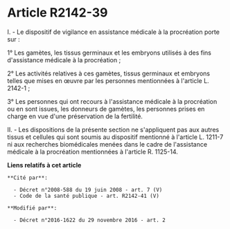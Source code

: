 # Article R2142-39

I. - Le dispositif de vigilance en assistance médicale à la procréation porte sur : 

1° Les gamètes, les tissus germinaux et les embryons utilisés à des fins d'assistance médicale à la procréation ; 

2° Les activités relatives à ces gamètes, tissus germinaux et embryons  telles que mises en œuvre par les personnes
mentionnées à l'article L.  2142-1 ; 

3° Les personnes qui ont recours à  l'assistance médicale à la procréation ou en sont issues, les donneurs  de gamètes, les
personnes prises en charge en vue d'une préservation de  la fertilité. 

II. - Les dispositions de la présente  section ne s'appliquent pas aux autres tissus et cellules qui sont  soumis au
dispositif mentionné à l'article L. 1211-7 ni aux recherches  biomédicales menées dans le cadre de l'assistance médicale à la
procréation mentionnées à l'article R. 1125-14.

**Liens relatifs à cet article**

	**Cité par**:

	  - Décret n°2008-588 du 19 juin 2008 - art. 7 (V)
	  - Code de la santé publique - art. R2142-41 (V)

	**Modifié par**:

	  - Décret n°2016-1622 du 29 novembre 2016 - art. 2
